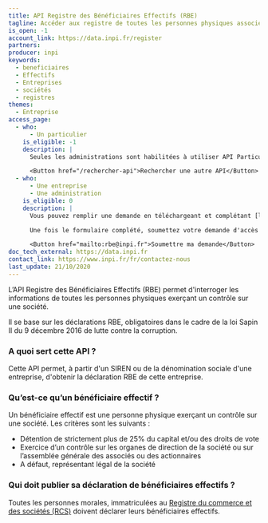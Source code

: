 ```yaml
---
title: API Registre des Bénéficiaires Effectifs (RBE)
tagline: Accéder aux registre de toutes les personnes physiques associées ou actionnaires d’une société civile ou commerciale exerçant un contrôle effectif sur ses organes décisionnels.
is_open: -1
account_link: https://data.inpi.fr/register
partners:
producer: inpi
keywords:
  - beneficiaires
  - Effectifs
  - Entreprises
  - sociétés
  - registres
themes:
  - Entreprise
access_page:
  - who:
      - Un particulier
    is_eligible: -1
    description: |
      Seules les administrations sont habilitées à utiliser API Particulier.

      <Button href="/rechercher-api">Rechercher une autre API</Button>
  - who:
      - Une entreprise
      - Une administration
    is_eligible: 0
    description: |
      Vous pouvez remplir une demande en téléchargeant et complétant [le formulaire de demande d'accès](/).

      Une fois le formulaire complété, soumettez votre demande d'accès à l'API :

      <Button href="mailto:rbe@inpi.fr">Soumettre ma demande</Button>
doc_tech_external: https://data.inpi.fr
contact_link: https://www.inpi.fr/fr/contactez-nous
last_update: 21/10/2020
---
```


L’API Registre des Bénéficiaires Effectifs (RBE) permet d'interroger les informations de toutes les personnes physiques exerçant un contrôle sur une société.

Il se base sur les déclarations RBE, obligatoires dans le cadre de la <External href='https://www.legifrance.gouv.fr/affichTexte.do?cidTexte=JORFTEXT000033558528&categorieLien=id'>loi Sapin II du 9 décembre 2016</External> de lutte contre la corruption.

### A quoi sert cette API ?

Cette API permet, à partir d'un SIREN ou de la dénomination sociale d'une entreprise, d'obtenir la déclaration RBE de cette entreprise.

### Qu’est-ce qu’un bénéficiaire effectif ?

Un bénéficiaire effectif est une personne physique exerçant un contrôle sur une société. Les critères sont les suivants :

- Détention de strictement plus de 25% du capital et/ou des droits de vote
- Exercice d’un contrôle sur les organes de direction de la société ou sur l’assemblée générale des associés ou des actionnaires
- A défaut, représentant légal de la société

### Qui doit publier sa déclaration de bénéficiaires effectifs ?

Toutes les personnes morales, immatriculées au [Registre du commerce et des sociétés (RCS)](/les-api/api_inpi) doivent déclarer leurs bénéficiaires effectifs.
